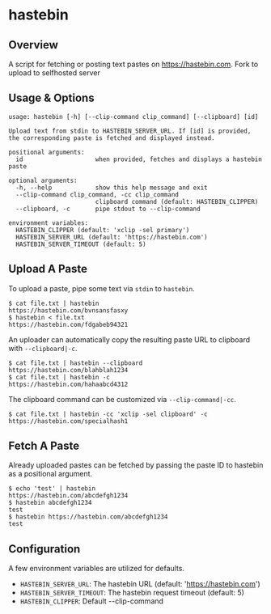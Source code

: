 hastebin
=======

## Overview

A script for fetching or posting text pastes on https://hastebin.com.
Fork to upload to selfhosted server
## Usage & Options

    usage: hastebin [-h] [--clip-command clip_command] [--clipboard] [id]

    Upload text from stdin to HASTEBIN_SERVER_URL. If [id] is provided,
    the corresponding paste is fetched and displayed instead.

    positional arguments:
      id                    when provided, fetches and displays a hastebin paste

    optional arguments:
      -h, --help            show this help message and exit
      --clip-command clip_command, -cc clip_command
                            clipboard command (default: HASTEBIN_CLIPPER)
      --clipboard, -c       pipe stdout to --clip-command

    environment variables:
      HASTEBIN_CLIPPER (default: 'xclip -sel primary')
      HASTEBIN_SERVER_URL (default: 'https://hastebin.com')
      HASTEBIN_SERVER_TIMEOUT (default: 5)

## Upload A Paste

To upload a paste, pipe some text via `stdin` to `hastebin`.

    $ cat file.txt | hastebin
    https://hastebin.com/bvnsansfasxy
    $ hastebin < file.txt
    https://hastebin.com/fdgabeb94321

An uploader can automatically copy the resulting paste URL to clipboard with `--clipboard|-c`.

    $ cat file.txt | hastebin --clipboard
    https://hastebin.com/blahblah1234
    $ cat file.txt | hastebin -c
    https://hastebin.com/hahaabcd4312

The clipboard command can be customized via `--clip-command|-cc`.

    $ cat file.txt | hastebin -cc 'xclip -sel clipboard' -c
    https://hastebin.com/specialhash1

## Fetch A Paste

Already uploaded pastes can be fetched by passing the paste ID to hastebin as a positional argument.

    $ echo 'test' | hastebin
    https://hastebin.com/abcdefgh1234
    $ hastebin abcdefgh1234
    test
    $ hastebin https://hastebin.com/abcdefgh1234
    test

## Configuration

A few environment variables are utilized for defaults.

* `HASTEBIN_SERVER_URL`: The hastebin URL (default: 'https://hastebin.com')
* `HASTEBIN_SERVER_TIMEOUT`: The hastebin request timeout (default: 5)
* `HASTEBIN_CLIPPER`: Default --clip-command
